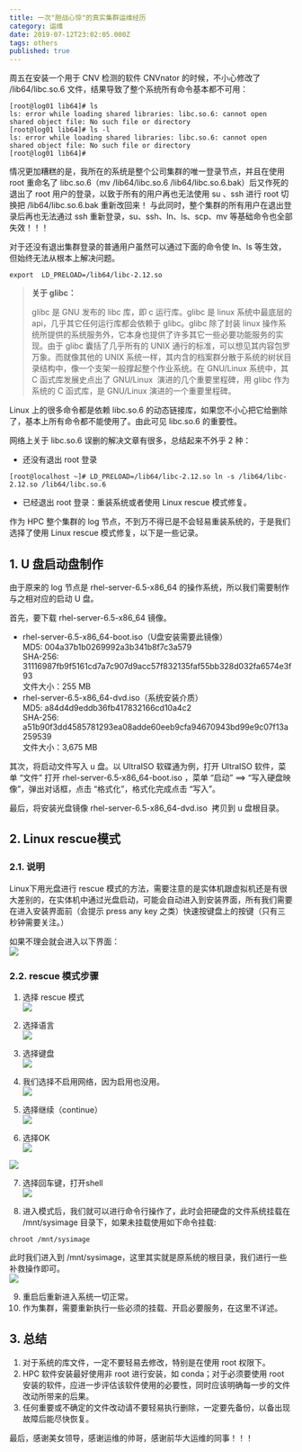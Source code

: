 ```yaml
---
title: 一次"胆战心惊"的真实集群运维经历
category: 运维
date: 2019-07-12T23:02:05.000Z
tags: others
published: true
---
```


周五在安装一个用于 CNV 检测的软件 CNVnator 的时候，不小心修改了 /lib64/libc.so.6 文件，结果导致了整个系统所有命令基本都不可用：
```
[root@log01 lib64]# ls
ls: error while loading shared libraries: libc.so.6: cannot open shared object file: No such file or directory
[root@log01 lib64]# ls -l
ls: error while loading shared libraries: libc.so.6: cannot open shared object file: No such file or directory
[root@log01 lib64]#
```

情况更加糟糕的是，我所在的系统是整个公司集群的唯一登录节点，并且在使用 root 重命名了 libc.so.6（mv /lib64/libc.so.6 /lib64/libc.so.6.bak）后又作死的退出了 root 用户的登录，以致于所有的用户再也无法使用 su 、ssh 进行 root 切换把 /lib64/libc.so.6.bak 重新改回来！ 与此同时，整个集群的所有用户在退出登录后再也无法通过 ssh 重新登录，su、ssh、ln、ls、scp、mv 等基础命令也全部失效！！！

对于还没有退出集群登录的普通用户虽然可以通过下面的命令使 ln、ls 等生效，但始终无法从根本上解决问题。

```
export  LD_PRELOAD=/lib64/libc-2.12.so
```

> **关于 glibc：**
> 
> glibc 是 GNU 发布的 libc 库，即 c 运行库。glibc 是 linux 系统中最底层的 api，几乎其它任何运行库都会依赖于 glibc。glibc 除了封装 linux 操作系统所提供的系统服务外，它本身也提供了许多其它一些必要功能服务的实现。由于 glibc 囊括了几乎所有的 UNIX 通行的标准，可以想见其内容包罗万象。而就像其他的 UNIX 系统一样，其内含的档案群分散于系统的树状目录结构中，像一个支架一般撑起整个作业系统。在 GNU/Linux 系统中，其 C 函式库发展史点出了 GNU/Linux  演进的几个重要里程碑，用 glibc 作为系统的 C 函式库，是 GNU/Linux 演进的一个重要里程碑。


Linux 上的很多命令都是依赖 libc.so.6 的动态链接库，如果您不小心把它给删除了，基本上所有命令都不能使用了。由此可见 libc.so.6 的重要性。

网络上关于 libc.so.6 误删的解决文章有很多，总结起来不外乎 2 种：

- 还没有退出 root 登录
```
[root@localhost ~]# LD_PRELOAD=/lib64/libc-2.12.so ln -s /lib64/libc-2.12.so /lib64/libc.so.6
```

- 已经退出 root 登录：重装系统或者使用 Linux rescue 模式修复。

作为 HPC 整个集群的 log 节点，不到万不得已是不会轻易重装系统的，于是我们选择了使用 Linux rescue 模式修复，以下是一些记录。


<a name="3d85286d"></a>
## 1. U 盘启动盘制作

由于原来的 log 节点是 rhel-server-6.5-x86_64 的操作系统，所以我们需要制作与之相对应的启动 U 盘。

首先，要下载 rhel-server-6.5-x86_64 镜像。

- rhel-server-6.5-x86_64-boot.iso（U盘安装需要此镜像）<br />
MD5: 004a37b1b0269992a3b341b8f7c3a579<br />
SHA-256: 31116987fb9f5161cd7a7c907d9acc57f832135faf55bb328d032fa6574e3f93<br />
文件大小：255 MB
- rhel-server-6.5-x86_64-dvd.iso（系统安装介质）<br />
MD5: a84d4d9eddb36fb417832166cd10a4c2<br />
SHA-256: a51b90f3dd4585781293ea08adde60eeb9cfa94670943bd99e9c07f13a259539<br />
文件大小：3,675 MB

其次，将启动文件写入 u 盘。以 UltraISO 软碟通为例，打开 UltraISO 软件，菜单 “文件” 打开 rhel-server-6.5-x86_64-boot.iso ，菜单 “启动” ==> “写入硬盘映像”，弹出对话框，点击 “格式化”，格式化完成点击 “写入”。

最后，将安装光盘镜像 rhel-server-6.5-x86_64-dvd.iso  拷贝到 u 盘根目录。


<a name="fa4f50ef"></a>
## 2. Linux rescue模式

<a name="9c763011"></a>
### 2.1. 说明

Linux下用光盘进行 rescue 模式的方法，需要注意的是实体机跟虚拟机还是有很大差别的，在实体机中通过光盘启动，可能会自动进入到安装界面，所有我们需要在进入安装界面前（会提示 press any key 之类）快速按键盘上的按键（只有三秒钟需要关注。）

如果不理会就会进入以下界面：<br />![](https://cdn.nlark.com/yuque/0/2019/png/126032/1562972531584-74fee520-6c7c-4783-9f32-32ccdcb40295.png#align=left&display=inline&height=591&originHeight=591&originWidth=794&size=0&status=done&width=794)


<a name="c8f0441e"></a>
### 2.2. rescue 模式步骤

1. 选择 rescue 模式<br />
![](https://cdn.nlark.com/yuque/0/2019/png/126032/1562972531556-9cf2b06c-5166-40b0-92aa-de59e70ff603.png#align=left&display=inline&height=474&originHeight=474&originWidth=634&size=0&status=done&width=634)

2. 选择语言<br />
![](https://cdn.nlark.com/yuque/0/2019/png/126032/1562972531590-28af51c6-044c-4a07-a38d-a824fcd4af4b.png#align=left&display=inline&height=402&originHeight=402&originWidth=720&size=0&status=done&width=720)

3. 选择键盘<br />
![](https://cdn.nlark.com/yuque/0/2019/png/126032/1562972531542-39f10346-41f6-4784-9fc4-76f311ae7da4.png#align=left&display=inline&height=403&originHeight=403&originWidth=723&size=0&status=done&width=723)

4. 我们选择不启用网络，因为启用也没用。<br />
![](https://cdn.nlark.com/yuque/0/2019/png/126032/1562972531568-4a080c21-88ed-428d-9012-94ffef2de3f8.png#align=left&display=inline&height=404&originHeight=404&originWidth=722&size=0&status=done&width=722)

5. 选择继续（continue）<br />
![](https://cdn.nlark.com/yuque/0/2019/png/126032/1562972531588-436dee73-dacb-4a83-9420-e42340208097.png#align=left&display=inline&height=404&originHeight=404&originWidth=717&size=0&status=done&width=717)

6. 选择OK<br />
![](https://cdn.nlark.com/yuque/0/2019/png/126032/1562972531583-cc3a57b3-2f00-429d-8032-a6cf6b042845.png#align=left&display=inline&height=400&originHeight=400&originWidth=721&size=0&status=done&width=721)<br />


![](https://cdn.nlark.com/yuque/0/2019/png/126032/1562972531581-6f39a1c6-a252-4163-aee7-043f51f01098.png#align=left&display=inline&height=406&originHeight=406&originWidth=719&size=0&status=done&width=719)

7. 选择回车键，打开shell<br />
![](https://cdn.nlark.com/yuque/0/2019/png/126032/1562972531728-197a6422-10a4-4760-8f46-65892f6395b9.png#align=left&display=inline&height=412&originHeight=412&originWidth=724&size=0&status=done&width=724)

8. 进入模式后，我们就可以进行命令行操作了，此时会把硬盘的文件系统挂载在 /mnt/sysimage 目录下，如果未挂载使用如下命令挂载:
```
chroot /mnt/sysimage
```

此时我们进入到 /mnt/sysimage，这里其实就是原系统的根目录，我们进行一些补救操作即可。<br />![](https://cdn.nlark.com/yuque/0/2019/png/126032/1562972531590-f69460d9-bdd6-4c02-a7a0-84f9729077b2.png#align=left&display=inline&height=279&originHeight=279&originWidth=768&size=0&status=done&width=768)

9. 重启后重新进入系统一切正常。
9. 作为集群，需要重新执行一些必须的挂载、开启必要服务，在这里不详述。


<a name="393a3509"></a>
## 3. 总结

1. 对于系统的库文件，一定不要轻易去修改，特别是在使用 root 权限下。
1. HPC 软件安装最好使用非 root 进行安装，如 conda；对于必须要使用 root 安装的软件，应进一步评估该软件使用的必要性，同时应该明确每一步的文件改动所带来的后果。
1. 任何重要或不确定的文件改动请不要轻易执行删除，一定要先备份，以备出现故障后能尽快恢复。

最后，感谢美女领导，感谢运维的帅哥，感谢前华大运维的同事！！！

